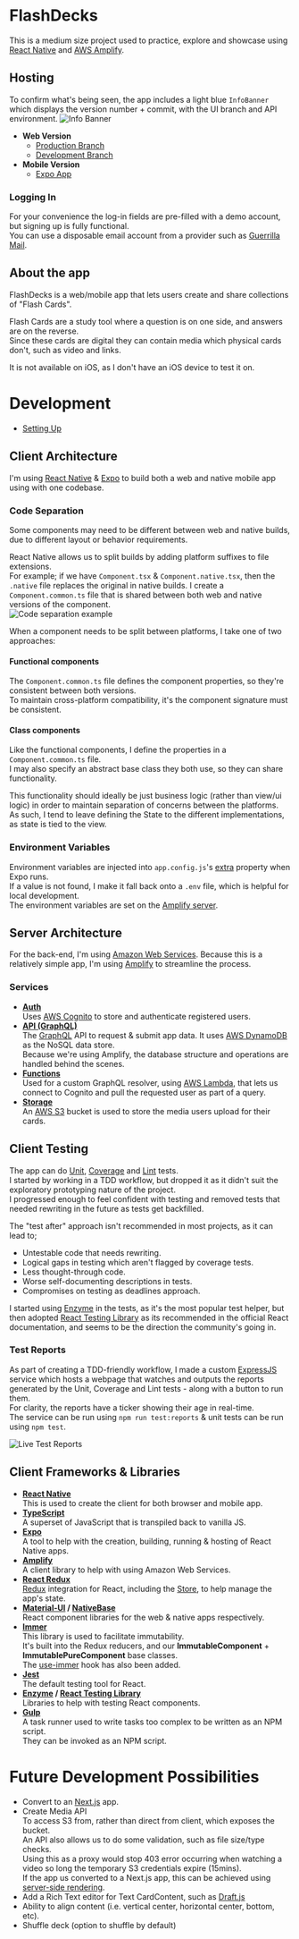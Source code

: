# FlashDecks
This is a medium size project used to practice, explore and showcase using [React Native](https://reactnative.dev/) 
and [AWS Amplify](https://aws.amazon.com/amplify/).

## Hosting
To confirm what's being seen, the app includes a light blue `InfoBanner` which displays the version number + commit, with the UI branch and API environment. ![Info Banner](docs/images/InfoBanner.png "InfoBanner")
* **Web Version**  
  * [Production Branch](https://master.dxccldee9zefn.amplifyapp.com) 
  * [Development Branch](https://dev.dxccldee9zefn.amplifyapp.com) 
* **Mobile Version**  
  * [Expo App](https://expo.io/@michaelfuller/projects/FlashDecks)
  
### Logging In
For your convenience the log-in fields are pre-filled with a demo account, but signing up is fully functional.  
You can use a disposable email account from a provider such as [Guerrilla Mail](https://www.guerrillamail.com/).

## About the app
FlashDecks is a web/mobile app that lets users create and share collections of "Flash Cards".

Flash Cards are a study tool where a question is on one side, and answers are on the reverse.  
Since these cards are digital they can contain media which physical cards don't, such as video and links.  

It is not available on iOS, as I don't have an iOS device to test it on.

# Development
* [Setting Up](docs/Setup.md)

## Client Architecture
I'm using [React Native](https://reactnative.dev/) & [Expo](https://expo.io/) to build both a web and native mobile app using with one codebase.
  
### Code Separation
Some components may need to be different between web and native builds, due to different layout or behavior requirements.  

React Native allows us to split builds by adding platform suffixes to file extensions.  
For example; if we have `Component.tsx` & `Component.native.tsx`, then the `.native` file replaces the original in native builds.
I create a `Component.common.ts` file that is shared between both web and native versions of the component.  
![Code separation example](docs/images/code-separation.png)  

When a component needs to be split between platforms, I take one of two approaches:
#### Functional components 
The `Component.common.ts` file defines the component properties, so they're consistent between both versions.  
To maintain cross-platform compatibility, it's the component signature must be consistent.
#### Class components
Like the functional components, I define the properties in a `Component.common.ts` file.  
I may also specify an abstract base class they both use, so they can share functionality.  

This functionality should ideally be just business logic (rather than view/ui logic) in order to maintain separation of concerns between the platforms.  
As such, I tend to leave defining the State to the different implementations, as state is tied to the view.

### Environment Variables
Environment variables are injected into `app.config.js`'s [extra](https://docs.expo.io/guides/environment-variables/#using-app-manifest--extra) property when Expo runs.  
If a value is not found, I make it fall back onto a `.env` file, which is helpful for local development.  
The environment variables are set on the [Amplify server](https://docs.aws.amazon.com/amplify/latest/userguide/environment-variables.html).

## Server Architecture
For the back-end, I'm using [Amazon Web Services](https://aws.amazon.com/). Because this is a relatively simple app, I'm using [Amplify](https://aws.amazon.com/amplify/) to streamline the process.  
### Services
* **[Auth](https://docs.amplify.aws/lib/auth/getting-started/q/platform/js)**  
Uses [AWS Cognito](https://aws.amazon.com/cognito/) to store and authenticate registered users.
* **[API (GraphQL)](https://docs.amplify.aws/lib/graphqlapi/getting-started/q/platform/js)**  
The [GraphQL](https://graphql.org/) API to request & submit app data. It uses [AWS DynamoDB](https://aws.amazon.com/dynamodb/) as the NoSQL data store.  
Because we're using Amplify, the database structure and operations are handled behind the scenes.
* **[Functions](https://docs.amplify.aws/cli/function)**  
Used for a custom GraphQL resolver, using [AWS Lambda](https://aws.amazon.com/lambda/), that lets us connect to Cognito and pull the requested user as part of a query.
* **[Storage](https://docs.amplify.aws/lib/storage/getting-started/q/platform/js)**  
An [AWS S3](https://aws.amazon.com/s3/) bucket is used to store the media users upload for their cards.

## Client Testing
The app can do [Unit](https://en.wikipedia.org/wiki/Unit_testing), [Coverage](https://en.wikipedia.org/wiki/Code_coverage) and [Lint](https://en.wikipedia.org/wiki/ESLint) tests.  
I started by working in a TDD workflow, but dropped it as it didn't suit the exploratory prototyping nature of the project.  
I progressed enough to feel confident with testing and removed tests that needed rewriting in the future as tests get backfilled.  

The "test after" approach isn't recommended in most projects, as it can lead to; 
* Untestable code that needs rewriting.
* Logical gaps in testing which aren't flagged by coverage tests.
* Less thought-through code.
* Worse self-documenting descriptions in tests.
* Compromises on testing as deadlines approach.

I started using [Enzyme](https://enzymejs.github.io/enzyme/) in the tests, as it's the most popular test helper, 
but then adopted [React Testing Library](https://testing-library.com/docs/react-testing-library/intro/) 
as its recommended in the official React documentation, and seems to be the direction the community's going in.

### Test Reports
As part of creating a TDD-friendly workflow, I made a custom [ExpressJS](https://expressjs.com/) service 
which hosts a webpage that watches and outputs the reports generated by the Unit, Coverage and Lint tests - along with a button to run them.  
For clarity, the reports have a ticker showing their age in real-time.  
The service can be run using `npm run test:reports` & unit tests can be run using `npm test`.  

![Live Test Reports](docs/images/test-reports.png "Live Test Reports")

## Client Frameworks & Libraries
* **[React Native](https://reactnative.dev/)**  
This is used to create the client for both browser and mobile app.
* **[TypeScript](https://www.typescriptlang.org/)**  
A superset of JavaScript that is transpiled back to vanilla JS.
* **[Expo](https://expo.io/)**  
A tool to help with the creation, building, running & hosting of React Native apps.
* **[Amplify](https://aws.amazon.com/amplify/)**  
A client library to help with using Amazon Web Services.
* **[React Redux](https://react-redux.js.org/)**  
[Redux](https://redux.js.org/) integration for React, including the [Store](https://redux.js.org/api/store), to help manage the app's state.
* **[Material-UI](https://material-ui.com/) / [NativeBase](https://nativebase.io/)**  
React component libraries for the web & native apps respectively.
* **[Immer](https://immerjs.github.io/immer/)**  
This library is used to facilitate immutability.  
It's built into the Redux reducers, and our **ImmutableComponent** + **ImmutablePureComponent** base classes.  
The [use-immer](https://github.com/immerjs/use-immer) hook has also been added.
* **[Jest](https://jestjs.io/)**  
The default testing tool for React.
* **[Enzyme](https://enzymejs.github.io/enzyme/) / [React Testing Library](https://testing-library.com/docs/react-testing-library/intro/)**  
Libraries to help with testing React components.
* **[Gulp](https://gulpjs.com/)**  
A task runner used to write tasks too complex to be written as an NPM script.  
They can be invoked as an NPM script.

# Future Development Possibilities
* Convert to an [Next.js](https://nextjs.org/) app.
* Create Media API  
To access S3 from, rather than direct from client, which exposes the bucket.  
An API also allows us to do some validation, such as file size/type checks.  
Using this as a proxy would stop 403 error occurring when watching a video so long the temporary S3 credentials expire (15mins).  
If the app us converted to a Next.js app, this can be achieved using [server-side rendering](https://nextjs.org/docs/basic-features/pages#server-side-rendering).
* Add a Rich Text editor for Text CardContent, such as [Draft.js](https://draftjs.org/)
* Ability to align content (i.e. vertical center, horizontal center, bottom, etc).
* Shuffle deck (option to shuffle by default)
